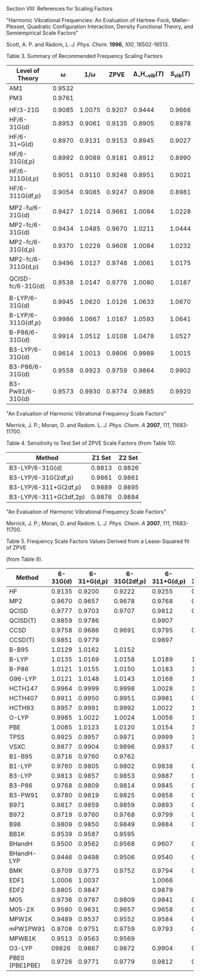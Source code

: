 
Section VIII: References for Scaling Factors

"Harmonic Vibrational Frequencies: An Evaluation of Hartree-Fock, Møller-Plesset, Quadratic Configuration Interaction, Density Functional Theory, and Semiempirical Scale Factors"

Scott, A. P. and Radom, L. _J. Phys. Chem._ **1996**, _100_, 16502-16513.

Table 3. Summary of Recommended Frequency Scaling Factors

| Level of Theory | ω   | 1/ω | ZPVE | Δ_H_<sub>vib</sub>(_T_) | _S_<sub>vib</sub>(_T_) |
| --- | --- | --- | --- | --- | --- |
| AM1 | 0.9532 |     |     |     |     |
| PM3 | 0.9761 |     |     |     |     |
|     |     |     |     |     |     |
| HF/3-21G | 0.9085 | 1.0075 | 0.9207 | 0.9444 | 0.9666 |
| HF/6-31G(d) | 0.8953 | 0.9061 | 0.9135 | 0.8905 | 0.8978 |
| HF/6-31+G(d) | 0.8970 | 0.9131 | 0.9153 | 0.8945 | 0.9027 |
| HF/6-31G(d,p) | 0.8992 | 0.9089 | 0.9181 | 0.8912 | 0.8990 |
| HF/6-311G(d,p) | 0.9051 | 0.9110 | 0.9248 | 0.8951 | 0.9021 |
| HF/6-311G(df,p) | 0.9054 | 0.9085 | 0.9247 | 0.8908 | 0.8981 |
|     |     |     |     |     |     |
| MP2-fu/6-31G(d) | 0.9427 | 1.0214 | 0.9661 | 1.0084 | 1.0228 |
| MP2-fc/6-31G(d) | 0.9434 | 1.0485 | 0.9670 | 1.0211 | 1.0444 |
| MP2-fc/6-31G(d,p) | 0.9370 | 1.0229 | 0.9608 | 1.0084 | 1.0232 |
| MP2-fc/6-311G(d,p) | 0.9496 | 1.0127 | 0.9748 | 1.0061 | 1.0175 |
|     |     |     |     |     |     |
| QCISD-fc/6-31G(d) | 0.9538 | 1.0147 | 0.9776 | 1.0080 | 1.0187 |
|     |     |     |     |     |     |
| B-LYP/6-31G(d) | 0.9945 | 1.0620 | 1.0126 | 1.0633 | 1.0670 |
| B-LYP/6-311G(df,p) | 0.9986 | 1.0667 | 1.0167 | 1.0593 | 1.0641 |
| B-P86/6-31G(d) | 0.9914 | 1.0512 | 1.0108 | 1.0478 | 1.0527 |
| B3-LYP/6-31G(d) | 0.9614 | 1.0013 | 0.9806 | 0.9989 | 1.0015 |
| B3-P86/6-31G(d) | 0.9558 | 0.9923 | 0.9759 | 0.9864 | 0.9902 |
| B3-Pw91/6-31G(d) | 0.9573 | 0.9930 | 0.9774 | 0.9885 | 0.9920 |

"An Evaluation of Harmonic Vibrational Frequency Scale Factors"

Merrick, J. P.; Moran, D. and Radom. L. _J. Phys. Chem. A_ **2007**, _111_, 11683-11700.

Table 4. Sensitivity to Test Set of ZPVE Scale Factors (from Table 10).

| Method | Z1 Set | Z2 Set |
| --- | --- | --- |
| B3-LYP/6-31G(d) | 0.9813 | 0.9826 |
| B3-LYP/6-31G(2df,p) | 0.9861 | 0.9861 |
| B3-LYP/6-311+G(2df,p) | 0.9889 | 0.9895 |
| B3-LYP/6-311+G(3df,2p) | 0.9876 | 0.9884 |

"An Evaluation of Harmonic Vibrational Frequency Scale Factors"

Merrick, J. P.; Moran, D. and Radom. L. _J. Phys. Chem. A_ **2007**, _111_, 11683-11700.

Table 5. Frequency Scale Factors Values Derived from a Lease-Squared fit of ZPVE

(from Table 9).

| Method | 6-31G(d) | 6-31+G(d,p) | 6-31G(2df,p) | 6-311+G(d,p) | 6-311+G(2df,p) |
| --- | --- | --- | --- | --- | --- |
| HF  | 0.9135 | 0.9200 | 0.9222 | 0.9255 | 0.9268 |
| MP2 | 0.9670 | 0.9657 | 0.9678 | 0.9768 | 0.9777 |
| QCISD | 0.9777 | 0.9703 | 0.9707 | 0.9812 | 0.9803 |
| QCISD(T) | 0.9859 | 0.9786 |     | 0.9907 |     |
| CCSD | 0.9758 | 0.9686 | 0.9691 | 0.9795 | 0.9786 |
| CCSD(T) | 0.9851 | 0.9779 |     | 0.9897 |     |
| B-B95 | 1.0129 | 1.0162 | 1.0152 |     |     |
| B-LYP | 1.0135 | 1.0169 | 1.0158 | 1.0189 | 1.0186 |
| B-P86 | 1.0121 | 1.0155 | 1.0150 | 1.0183 | 1.0185 |
| G96-LYP | 1.0121 | 1.0148 | 1.0143 | 1.0168 | 1.0166 |
| HCTH147 | 0.9964 | 0.9999 | 0.9998 | 1.0028 | 1.0037 |
| HCTH407 | 0.9911 | 0.9950 | 0.9951 | 0.9981 | 0.9993 |
| HCTH93 | 0.9957 | 0.9991 | 0.9992 | 1.0022 | 1.0033 |
| O-LYP | 0.9985 | 1.0022 | 1.0024 | 1.0056 | 1.0070 |
| PBE | 1.0085 | 1.0123 | 1.0120 | 1.0154 | 1.0161 |
| TPSS | 0.9925 | 0.9957 | 0.9971 | 0.9999 | 1.0007 |
| VSXC | 0.9877 | 0.9904 | 0.9896 | 0.9937 | 0.9947 |
| B1-B95 | 0.9716 | 0.9760 | 0.9762 |     |     |
| B1-LYP | 0.9760 | 0.9805 | 0.9802 | 0.9838 | 0.9840 |
| B3-LYP | 0.9813 | 0.9857 | 0.9853 | 0.9887 | 0.9889 |
| B3-P86 | 0.9768 | 0.9809 | 0.9814 | 0.9845 | 0.9852 |
| B3-PW91 | 0.9780 | 0.9819 | 0.9825 | 0.9858 | 0.9865 |
| B971 | 0.9817 | 0.9859 | 0.9859 | 0.9893 | 0.9899 |
| B972 | 0.9719 | 0.9760 | 0.9768 | 0.9799 | 0.9809 |
| B98 | 0.9809 | 0.9850 | 0.9849 | 0.9884 | 0.9886 |
| BB1K | 0.9539 | 0.9587 | 0.9595 |     |     |
| BHandH | 0.9500 | 0.9562 | 0.9568 | 0.9607 | 0.9620 |
| BHandH-LYP | 0.9446 | 0.9498 | 0.9506 | 0.9540 | 0.9547 |
| BMK | 0.9709 | 0.9773 | 0.9752 | 0.9794 | 0.9787 |
| EDF1 | 1.0006 | 1.0037 |     | 1.0066 |     |
| EDF2 | 0.9805 | 0.9847 |     | 0.9879 |     |
| M05 | 0.9736 | 0.9787 | 0.9809 | 0.9841 | 0.9851 |
| M05-2X | 0.9580 | 0.9631 | 0.9657 | 0.9658 | 0.9663 |
| MPW1K | 0.9489 | 0.9537 | 0.9552 | 0.9584 | 0.9596 |
| mPW1PW91 | 0.9708 | 0.9751 | 0.9759 | 0.9793 | 0.9804 |
| MPWB1K | 0.9513 | 0.9563 | 0.9569 |     |     |
| O3-LYP | 09826 | 0.9867 | 0.9872 | 0.9904 | 0.9918 |
| PBE0 (PBE1PBE) | 0.9726 | 0.9771 | 0.9779 | 0.9812 | 0.9824 |
